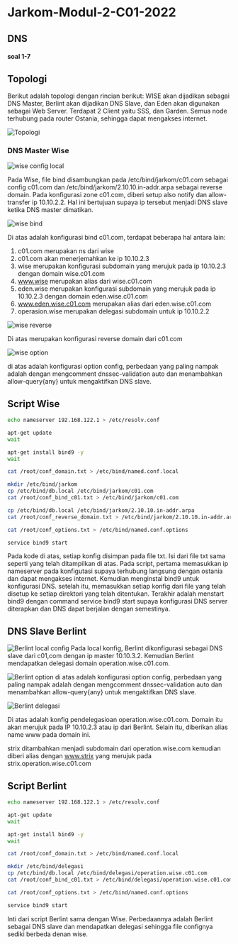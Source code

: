 # Jarkom-Modul-2-C01-2022

## **DNS**

#### soal 1-7

## Topologi

Berikut adalah topologi dengan rincian berikut: WISE akan dijadikan sebagai DNS Master, Berlint akan dijadikan DNS Slave, dan Eden akan digunakan sebagai Web Server. Terdapat 2 Client yaitu SSS, dan Garden. Semua node terhubung pada router Ostania, sehingga dapat mengakses internet.

![Topologi](./assets/topologi.png)

### **DNS Master Wise**

![wise config local](./assets/WISE/conf_local.png)

Pada Wise, file bind disambungkan pada /etc/bind/jarkom/c01.com sebagai config c01.com dan /etc/bind/jarkom/2.10.10.in-addr.arpa sebagai reverse domain.
Pada konfigurasi zone c01.com, diberi setup also notify dan allow-transfer ip 10.10.2.2. Hal ini bertujuan supaya ip tersebut menjadi DNS slave ketika DNS master dimatikan.

![wise bind](./assets/WISE/bind_jarkom.png)

Di atas adalah konfigurasi bind c01.com, terdapat beberapa hal antara lain:

1. c01.com merupakan ns dari wise
2. c01.com akan menerjemahkan ke ip 10.10.2.3
3. wise merupakan konfigurasi subdomain yang merujuk pada ip 10.10.2.3 dengan domain wise.c01.com
4. www.wise merupakan alias dari wise.c01.com
5. eden.wise merupakan konfigurasi subdomain yang merujuk pada ip 10.10.2.3 dengan domain eden.wise.c01.com
6. www.eden.wise.c01.com merupakan alias dari eden.wise.c01.com
7. operasion.wise merupakan delegasi subdomain untuk ip 10.10.2.2

![wise reverse](./assets/WISE/bind_reverse.png)

Di atas merupakan konfigurasi reverse domain dari c01.com

![wise option](./assets/WISE/conf_option.png)

di atas adalah konfigurasi option config, perbedaan yang paling nampak adalah dengan mengcomment dnssec-validation auto dan menambahkan allow-query{any} untuk mengaktifkan DNS slave.

## **Script Wise**

```bash
echo nameserver 192.168.122.1 > /etc/resolv.conf

apt-get update
wait

apt-get install bind9 -y
wait

cat /root/conf_domain.txt > /etc/bind/named.conf.local

mkdir /etc/bind/jarkom
cp /etc/bind/db.local /etc/bind/jarkom/c01.com
cat /root/conf_bind_c01.txt > /etc/bind/jarkom/c01.com

cp /etc/bind/db.local /etc/bind/jarkom/2.10.10.in-addr.arpa
cat /root/conf_reverse_domain.txt > /etc/bind/jarkom/2.10.10.in-addr.arpa

cat /root/conf_options.txt > /etc/bind/named.conf.options

service bind9 start
```

Pada kode di atas, setiap konfig disimpan pada file txt. Isi dari file txt sama seperti yang telah ditampilkan di atas. Pada script, pertama memasukkan ip nameserver pada konfigutasi supaya terhubung langsung dengan ostania dan dapat mengakses internet. Kemudian menginstal bind9 untuk konfigurasi DNS. setelah itu, memasukkan setiap konfig dari file yang telah disetup ke setiap direktori yang telah ditentukan. Terakhir adalah menstart bind9 dengan command service bind9 start supaya konfigurasi DNS server diterapkan dan DNS dapat berjalan dengan semestinya.


## **DNS Slave Berlint**

![Berlint local config](./assets/Berlint/conf_local.png)
Pada local konfig, Berlint dikonfigurasi sebagai DNS slave dari c01,com dengan ip master 10.10.3.2. Kemudian Berlint mendapatkan delegasi domain operation.wise.c01.com.

![Berlint option](./assets/Berlint/conf_option.png)
di atas adalah konfigurasi option config, perbedaan yang paling nampak adalah dengan mengcomment dnssec-validation auto dan menambahkan allow-query{any} untuk mengaktifkan DNS slave.

![Berlint delegasi](./assets/Berlint/delegasi_bind.png)

Di atas adalah konfig pendelegasioan operation.wise.c01.com. Domain itu akan merujuk pada IP 10.10.2.3 atau ip dari Berlint. Selain itu, diberikan alias name www pada domain ini.

strix ditambahkan menjadi subdomain dari operation.wise.com kemudian diberi alias dengan www.strix yang merujuk pada strix.operation.wise.c01.com

## **Script Berlint**

```bash
echo nameserver 192.168.122.1 > /etc/resolv.conf

apt-get update
wait

apt-get install bind9 -y
wait

cat /root/conf_domain.txt > /etc/bind/named.conf.local

mkdir /etc/bind/delegasi
cp /etc/bind/db.local /etc/bind/delegasi/operation.wise.c01.com
cat /root/conf_bind_c01.txt > /etc/bind/delegasi/operation.wise.c01.com

cat /root/conf_options.txt > /etc/bind/named.conf.options

service bind9 start
```
Inti dari script Berlint sama dengan Wise. Perbedaannya adalah Berlint sebagai DNS slave dan mendapatkan delegasi sehingga file confignya sediki berbeda denan wise.
